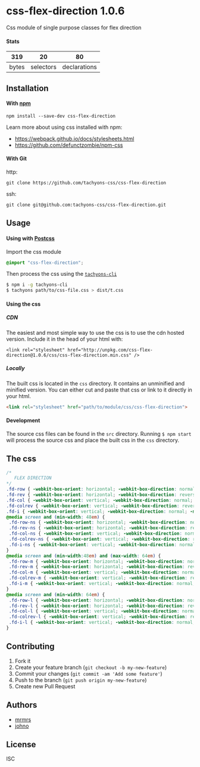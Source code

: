 # css-flex-direction 1.0.6

Css module of single purpose classes for flex direction

#### Stats

319 | 20 | 80
---|---|---
bytes | selectors | declarations

## Installation

#### With [npm](https://npmjs.com)

```
npm install --save-dev css-flex-direction
```

Learn more about using css installed with npm:
* https://webpack.github.io/docs/stylesheets.html
* https://github.com/defunctzombie/npm-css

#### With Git

http:
```
git clone https://github.com/tachyons-css/css-flex-direction
```

ssh:
```
git clone git@github.com:tachyons-css/css-flex-direction.git
```

## Usage

#### Using with [Postcss](https://github.com/postcss/postcss)

Import the css module

```css
@import "css-flex-direction";
```

Then process the css using the [`tachyons-cli`](https://github.com/tachyons-css/tachyons-cli)

```sh
$ npm i -g tachyons-cli
$ tachyons path/to/css-file.css > dist/t.css
```

#### Using the css

##### CDN
The easiest and most simple way to use the css is to use the cdn hosted version. Include it in the head of your html with:

```
<link rel="stylesheet" href="http://unpkg.com/css-flex-direction@1.0.6/css/css-flex-direction.min.css" />
```

##### Locally
The built css is located in the `css` directory. It contains an unminified and minified version.
You can either cut and paste that css or link to it directly in your html.

```html
<link rel="stylesheet" href="path/to/module/css/css-flex-direction">
```

#### Development

The source css files can be found in the `src` directory.
Running `$ npm start` will process the source css and place the built css in the `css` directory.

## The css

```css
/*
   FLEX DIRECTION
*/
.fd-row { -webkit-box-orient: horizontal; -webkit-box-direction: normal; -ms-flex-direction: row; flex-direction: row; }
.fd-rev { -webkit-box-orient: horizontal; -webkit-box-direction: reverse; -ms-flex-direction: row-reverse; flex-direction: row-reverse; }
.fd-col { -webkit-box-orient: vertical; -webkit-box-direction: normal; -ms-flex-direction: column; flex-direction: column; }
.fd-colrev { -webkit-box-orient: vertical; -webkit-box-direction: reverse; -ms-flex-direction: column-reverse; flex-direction: column-reverse; }
.fd-i { -webkit-box-orient: vertical; -webkit-box-direction: normal; -ms-flex-direction: inherit; flex-direction: inherit; }
@media screen and (min-width: 48em) {
 .fd-row-ns { -webkit-box-orient: horizontal; -webkit-box-direction: normal; -ms-flex-direction: row; flex-direction: row; }
 .fd-rev-ns { -webkit-box-orient: horizontal; -webkit-box-direction: reverse; -ms-flex-direction: row-reverse; flex-direction: row-reverse; }
 .fd-col-ns { -webkit-box-orient: vertical; -webkit-box-direction: normal; -ms-flex-direction: column; flex-direction: column; }
 .fd-colrev-ns { -webkit-box-orient: vertical; -webkit-box-direction: reverse; -ms-flex-direction: column-reverse; flex-direction: column-reverse; }
 .fd-i-ns { -webkit-box-orient: vertical; -webkit-box-direction: normal; -ms-flex-direction: inherit; flex-direction: inherit; }
}
@media screen and (min-width:48em) and (max-width: 64em) {
 .fd-row-m { -webkit-box-orient: horizontal; -webkit-box-direction: normal; -ms-flex-direction: row; flex-direction: row; }
 .fd-rev-m { -webkit-box-orient: horizontal; -webkit-box-direction: reverse; -ms-flex-direction: row-reverse; flex-direction: row-reverse; }
 .fd-col-m { -webkit-box-orient: vertical; -webkit-box-direction: normal; -ms-flex-direction: column; flex-direction: column; }
 .fd-colrev-m { -webkit-box-orient: vertical; -webkit-box-direction: reverse; -ms-flex-direction: column-reverse; flex-direction: column-reverse; }
 .fd-i-m { -webkit-box-orient: vertical; -webkit-box-direction: normal; -ms-flex-direction: inherit; flex-direction: inherit; }
}
@media screen and (min-width: 64em) {
 .fd-row-l { -webkit-box-orient: horizontal; -webkit-box-direction: normal; -ms-flex-direction: row; flex-direction: row; }
 .fd-rev-l { -webkit-box-orient: horizontal; -webkit-box-direction: reverse; -ms-flex-direction: row-reverse; flex-direction: row-reverse; }
 .fd-col-l { -webkit-box-orient: vertical; -webkit-box-direction: normal; -ms-flex-direction: column; flex-direction: column; }
 .fd-colrev-l { -webkit-box-orient: vertical; -webkit-box-direction: reverse; -ms-flex-direction: column-reverse; flex-direction: column-reverse; }
 .fd-i-l { -webkit-box-orient: vertical; -webkit-box-direction: normal; -ms-flex-direction: inherit; flex-direction: inherit; }
}
```

## Contributing

1. Fork it
2. Create your feature branch (`git checkout -b my-new-feature`)
3. Commit your changes (`git commit -am 'Add some feature'`)
4. Push to the branch (`git push origin my-new-feature`)
5. Create new Pull Request

## Authors

* [mrmrs](http://mrmrs.io)
* [johno](http://johnotander.com)

## License

ISC

